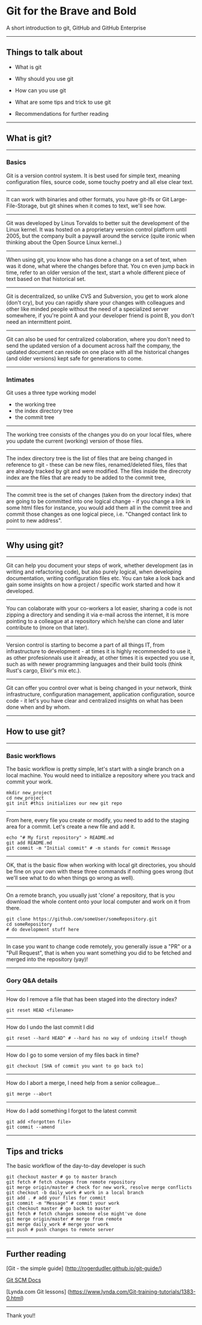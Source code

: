 # Git for the Brave and Bold
A short introduction to git, GitHub and GitHub Enterprise

---

## Things to talk about

* What is git

* Why should you use git

* How can you use git

* What are some tips and trick to use git

* Recommendations for further reading

---

## What is git?

---

### Basics

Git is a version control system. It is best used for simple text, meaning configuration files, source code, some touchy poetry and all else clear text.

---

It can work with binaries and other formats, you have git-lfs or Git Large-File-Storage, but git shines when it comes to text, we'll see how.

---

Git was developed by Linus Torvalds to better suit the development of the Linux kernel. It was hosted on a proprietary version control platform until 2005, but the company built a paywall around the service (quite ironic when thinking about the Open Source Linux kernel..)

---

When using git, you know who has done a change on a set of text, when was it done, what where the changes before that. You cn even jump back in time, refer to an older version of the text, start a whole different piece of text based on that historical set.

---

Git is decentralized, so unlike CVS and Subversion, you get to work alone (don't cry), but you can rapidly share your changes with colleagues and other like minded people without the need of a specialized server somewhere, if you're point A and your developer friend is point B, you don't need an intermittent point.

---

Git can also be used for centralized colaboration, where you don't need to send the updated version of a document across half the company, the updated document can reside on one place with all the historical changes (and older versions) kept safe for generations to come.

---

### Intimates
Git uses a three type working model
- the working tree
- the index directory tree
- the commit tree

---

The working tree consists of the changes you do on your local files, where you update the current (working) version of those files.

---

The index directory tree is the list of files that are being changed in reference to git - these can be new files, renamed/deleted files, files that are already tracked by git and were modified. The files inside the direcroty index are the files that are ready to be added to the commit tree,

---

The commit tree is the set of changes (taken from the directory index) that are going to be committed into one logical change - if you change a link in some html files for instance, you would add them all in the commit tree and commit those changes as one logical piece, i.e. "Changed contact link to point to new address".

---

## Why using git?

---

Git can help you document your steps of work, whether development (as in writing and refactoring code), but also purely logical, when developing documentation, writing configuration files etc. You can take a look back and gain some insights on how a project / specific work started and how it developed.

---

You can colaborate with your co-workers a lot easier, sharing a code is not zipping a directory and sending it via e-mail across the internet, it is more pointing to a colleague at a repository which he/she can clone and later contribute to (more on that later).

---

Version control is starting to become a part of all things IT, from infrastructure to development - at times it is highly recommended to use it, as other profesionnals use it already, at other times it is expected you use it, such as with newer programming languages and their build tools (think Rust's cargo, Elixir's mix etc.).

---

Git can offer you control over what is being changed in your network, think infrastructure, configuration management, application configuration, source code - it let's you have clear and centralized insights on what has been done when and by whom.

---

## How to use git?

---

### Basic workflows

The basic workflow is pretty simple, let's start with a single branch on a local machine. You would need to initialize a repository where you track and commit your work.

    mkdir new_project
    cd new_project
    git init #this initializes our new git repo

---

From here, every file you create or modify, you need to add to the staging area for a commit. Let's create a new file and add it.

    echo "# My first repository" > README.md
    git add README.md
    git commit -m "Initial commit" # -m stands for commit Message

---

OK, that is the basic flow when working with local git directories, you should be fine on your own with these three commands if nothing goes wrong (but we'll see what to do when things go wrong as well).

---

On a remote branch, you usually just 'clone' a repository, that is you download the whole content onto your local computer and work on it from there.

    git clone https://github.com/someUser/someRepository.git
    cd someRepository
    # do development stuff here

---

In case you want to change code remotely, you generally issue a "PR" or a "Pull Request", that is when you want something you did to be fetched and merged into the repository (yay)!

---

### Gory Q&A details

---

How do I remove a file that has been staged into the directory index?

    git reset HEAD <filename>

---

How do I undo the last commit I did

    git reset --hard HEAD^ # --hard has no way of undoing itself though

---

How do I go to some version of my files back in time?

    git checkout [SHA of commit you want to go back to]

---

How do I abort a merge, I need help from a senior colleague...

    git merge --abort

---

How do I add something I forgot to the latest commit

    git add <forgotten file>
    git commit --amend

---

## Tips and tricks
The basic workflow of the day-to-day developer is such

    git checkout master # go to master branch
    git fetch # fetch changes from remote repository
    git merge origin/master # check for new work, resolve merge conflicts
    git checkout -b daily_work # work in a local branch
    git add . # add your files for commit
    git commit -m "Message" # commit your work
    git checkout master # go back to master
    git fetch # fetch changes someone else might've done
    git merge origin/master # merge from remote
    git merge daily_work # merge your work
    git push # push changes to remote server

---

## Further reading
[Git - the simple guide] (http://rogerdudler.github.io/git-guide/)

[Git SCM Docs](https://git-scm.com/docs)

[Lynda.com Git lessons] (https://www.lynda.com/Git-training-tutorials/1383-0.html)

---

Thank you!!
